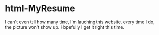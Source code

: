 # html-MyResume
I can't even tell how many time, I'm lauching this website. every time I do, the picture won't show up. Hopefully I get it right this time.
